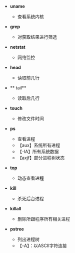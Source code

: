 - **uname**
	- 查看系统内核
- **grep**
	- 对获取结果进行筛选
- **netstat**
	- 网络监控
- **head**
	- 读取前几行
- ** tail**
	- 读取后几行
- **touch**
	- 修改文件时间
- **ps**
	- 查看进程
	- 【aux】系统所有进程
	- 【-lA】所有系统数据
	- 【axjf】部分进程树状态

- **top**
	- 动态查看进程
- **kill**
	- 杀死后台进程
- **killall**
	- 删除所跟程序所有相关进程
 - **pstree**
	 - 列出进程树
	 - 【-A】：以ASCII字符连接
<!--stackedit_data:
eyJoaXN0b3J5IjpbNzgzNTUxNjc3LC0xOTUwNzc2NTQsMjI3MT
k2Nzc0LC0yMTQzOTg4MjAzLDQ3NTk1NDM2MSw5Mjk3NzQ5OTgs
OTcwMTEwMTk2LC0yMDIzMjMyMDk5LDEyMDk4NzE5MF19
-->